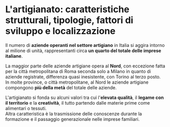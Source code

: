 # L'artigianato: caratteristiche strutturali, tipologie, fattori di sviluppo e localizzazione

Il numero di **aziende operanti nel settore artigiano** in Italia si aggira
intorno al milione di unità, rappresentanti circa **un quarto del totale delle
imprese italiane**.

La maggior parte delle aziende artigiane opera al **Nord**, con eccezione fatta
per la città metropolitana di Roma seconda solo a Milano in quanto di aziende
registrate, differenza quasi inesistente, con Torino al terzo posto.\
In molte province, o città metropolitane, al Nord le aziende artigiane
compongono **più della metà** del totale delle aziende.

L'artigianato si fonda su alcuni valori tra cui l'**elevata qualità**, il
**legame con il territorio** e la **creatività**, il tutto partendo dalle
materie prime come alimentari o tessuti.\
Altra caratteristica è la trasmissione delle conoscenze durante la formazione e
il passaggio generazionale nelle imprese familiari.
